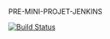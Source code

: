 PRE-MINI-PROJET-JENKINS

[![Build Status](https://jenkins.auget-labs.space/buildStatus/icon?job=alpinehelloworld)](https://jenkins.auget-labs.space/job/alpinehelloworld/)
